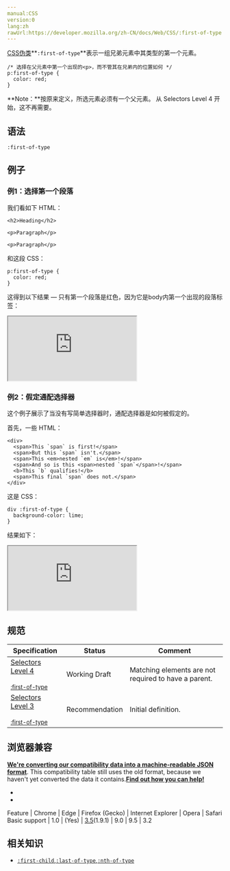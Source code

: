 ```yaml
---
manual:CSS
version:0
lang:zh
rawUrl:https://developer.mozilla.org/zh-CN/docs/Web/CSS/:first-of-type
---
```










[CSS](%28448 "")[伪类](%28281 "")**`:first-of-type`**表示一组兄弟元素中其类型的第一个元素。


```
/* 选择在父元素中第一个出现的<p>，而不管其在兄弟内的位置如何 */
p:first-of-type {
  color: red;
}
```


**Note：**按原来定义，所选元素必须有一个父元素。 从 Selectors Level 4 开始，这不再需要。



## 语法<a name="Syntax"></a>

```
:first-of-type
```

## 例子<a name="Example"></a>

### 例1：选择第一个段落<a name="例1：选择第一个段落"></a>


我们看如下 HTML：


```
<h2>Heading</h2>

<p>Paragraph</p>

<p>Paragraph</p>
```


和这段 CSS：


```
p:first-of-type {
  color: red;
}
```


这得到以下结果 — 只有第一个段落是红色，因为它是body内第一个出现的段落标签：



<iframe src='https://mdn.mozillademos.org/zh-CN/docs/Web/CSS/:first-of-type$samples/例1：选择第一个段落?revision=1321004' width='null' height='null'></iframe>



### 例2：假定通配选择器<a name="例2：假定通配选择器"></a>


这个例子展示了当没有写简单选择器时，通配选择器是如何被假定的。



首先，一些 HTML：


```
<div>
  <span>This `span` is first!</span>
  <span>But this `span` isn't.</span>
  <span>This <em>nested `em` is</em>!</span>
  <span>And so is this <span>nested `span`</span>!</span>
  <b>This `b` qualifies!</b>
  <span>This final `span` does not.</span>
</div>
```


这是 CSS：


```
div :first-of-type {
  background-color: lime;
}
```


结果如下：



<iframe src='https://mdn.mozillademos.org/zh-CN/docs/Web/CSS/:first-of-type$samples/例2：假定通配选择器?revision=1321004' width='null' height='null'></iframe>



## 规范<a name="规范"></a>

Specification | Status | Comment 
 ---  |  ---  |  ---  | 
[Selectors Level 4<br></br><small>:first-of-type</small>](%29926 "") | Working Draft | Matching elements are not required to have a parent. 
[Selectors Level 3<br></br><small>:first-of-type</small>](%29927 "") | Recommendation | Initial definition. 


## 浏览器兼容<a name="浏览器兼容"></a>


**[We&#39;re converting our compatibility data into a machine-readable JSON format](%3344 "")**. This compatibility table still uses the old format, because we haven&#39;t yet converted the data it contains.**[Find out how you can help!](%3392 "")**


* 
* 

Feature | Chrome | Edge | Firefox (Gecko) | Internet Explorer | Opera | Safari 
Basic support | 1.0 | (Yes) | [3.5](%3393 "Released on 2009-06-30.")(1.9.1) | 9.0 | 9.5 | 3.2 




## 相关知识<a name="See_also"></a>

* [`:first-child`](%27928 ":first-child CSS伪类 代表了一组兄弟元素中的第一个元素。在level3实现中，被匹配的元素需要具有一个父级元素，而在level4实现中则不需要。"),[`:last-of-type`](%28024 ":last-of-type CSS 伪类 表示了在（它父元素的）子元素列表中，最后一个给定类型的元素。当代码类似Parent tagName:last-of-type的作用区域包含父元素的所有子元素中的最后一个选定元素，也包括子元素的最后一个子元素并以此类推。"),[`:nth-of-type`](%28080 "")



